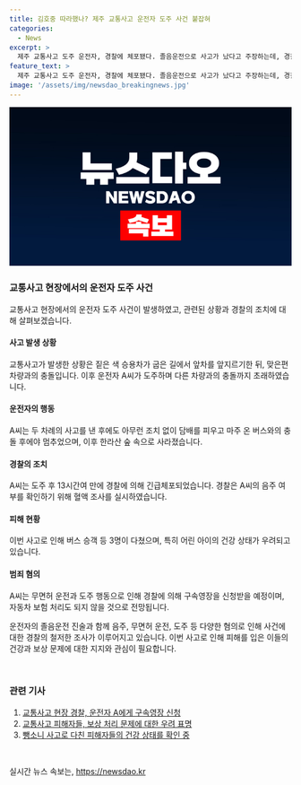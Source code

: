 ```yaml
---
title: 김호중 따라했나? 제주 교통사고 운전자 도주 사건 붙잡혀
categories:
  - News
excerpt: >
  제주 교통사고 도주 운전자, 경찰에 체포됐다. 졸음운전으로 사고가 났다고 주장하는데, 경찰은 음주, 약물 여부 등을 조사 중. 운전자 A씨는 굽은 길에서 두 차량과 충돌한 후 달아나 버스와 충돌한 뒤 숲 속으로 도주했고 경찰에 고발됐다. A씨의 무면허 운전으로 보상처리 문제도 발생하고, 경찰은 구속영장을 신청할 예정. 사고로 3명 부상.【연락처】YTN 검색 후 채널 추가, 전화: 02-398-8585, 메일: social@ytn.co.kr
feature_text: >
  제주 교통사고 도주 운전자, 경찰에 체포됐다. 졸음운전으로 사고가 났다고 주장하는데, 경찰은 음주, 약물 여부 등을 조사 중. 운전자 A씨는 굽은 길에서 두 차량과 충돌한 후 달아나 버스와 충돌한 뒤 숲 속으로 도주했고 경찰에 고발됐다. A씨의 무면허 운전으로 보상처리 문제도 발생하고, 경찰은 구속영장을 신청할 예정. 사고로 3명 부상.【연락처】YTN 검색 후 채널 추가, 전화: 02-398-8585, 메일: social@ytn.co.kr
image: '/assets/img/newsdao_breakingnews.jpg'
---
```


<p><img src="/assets/img/newsdao_breakingnews.jpg" alt="implanttips 속보" /></p>

<h3>교통사고 현장에서의 운전자 도주 사건</h3>

<p>교통사고 현장에서의 운전자 도주 사건이 발생하였고, 관련된 상황과 경찰의 조치에 대해 살펴보겠습니다.</p>

<h4>사고 발생 상황</h4>

<p>교통사고가 발생한 상황은 짙은 색 승용차가 굽은 길에서 앞차를 앞지르기한 뒤, 맞은편 차량과의 충돌입니다. 이후 운전자 A씨가 도주하며 다른 차량과의 충돌까지 초래하였습니다.</p>

<h4>운전자의 행동</h4>

<p>A씨는 두 차례의 사고를 낸 후에도 아무런 조치 없이 담배를 피우고 마주 온 버스와의 충돌 후에야 멈추었으며, 이후 한라산 숲 속으로 사라졌습니다.</p>

<h4>경찰의 조치</h4>

<p>A씨는 도주 후 13시간여 만에 경찰에 의해 긴급체포되었습니다. 경찰은 A씨의 음주 여부를 확인하기 위해 혈액 조사를 실시하였습니다.</p>

<h4>피해 현황</h4>

<p>이번 사고로 인해 버스 승객 등 3명이 다쳤으며, 특히 어린 아이의 건강 상태가 우려되고 있습니다.</p>

<h4>범죄 혐의</h4>

<p>A씨는 무면허 운전과 도주 행동으로 인해 경찰에 의해 구속영장을 신청받을 예정이며, 자동차 보험 처리도 되지 않을 것으로 전망됩니다.</p>

<p>운전자의 졸음운전 진술과 함께 음주, 무면허 운전, 도주 등 다양한 혐의로 인해 사건에 대한 경찰의 철저한 조사가 이루어지고 있습니다. 이번 사고로 인해 피해를 입은 이들의 건강과 보상 문제에 대한 지지와 관심이 필요합니다.</p>

<p data-ke-size="size16">&nbsp;</p>

<h3>관련 기사</h3>

<ol>
<li><a href="링크">교통사고 현장 경찰, 운전자 A에게 구속영장 신청</a></li>
<li><a href="링크">교통사고 피해자들, 보상 처리 문제에 대한 우려 표명</a></li>
<li><a href="링크">뺑소니 사고로 다친 피해자들의 건강 상태를 확인 중</a></li>
</ol>

<p data-ke-size="size16">&nbsp;</p>
실시간 뉴스 속보는, <a href="https://newsdao.kr" rel="dofollow">https://newsdao.kr</a>


